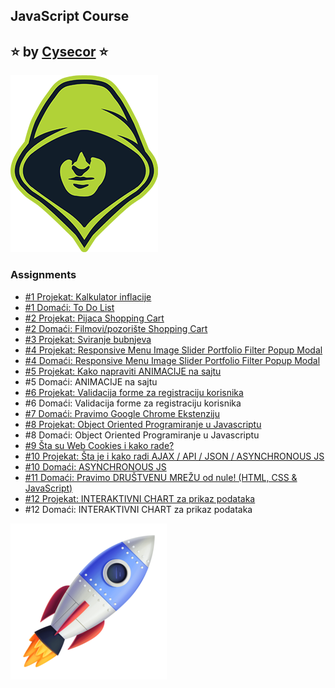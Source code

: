## JavaScript Course 
##  ⭐ by   [Cysecor](https://www.youtube.com/playlist?list=PL_CImUqaeU3-2JHKoeosP0ASl6rFnb3Pf)    ⭐ 


![Logo](https://github.com/nstVanja/Cysecor-JS/blob/main/img/cysecor_logo.png?raw=true)


### Assignments

 - [#1 Projekat: Kalkulator inflacije](https://rawcdn.githack.com/nstVanja/Cysecor-JS/931682a7243d85a7169239693e21e492124619cf/Kalkulator%20inflacije/index.html)
 - [#1 Domaći: To Do List](https://rawcdn.githack.com/nstVanja/Cysecor-JS/518b0f0c38201e6b23227e4315b62d67e06de084/ToDoList/index.html)
 - [#2 Projekat: Pijaca Shopping Cart](https://rawcdn.githack.com/nstVanja/Cysecor-JS/4c3b387c1632a276ee2e577a7da94661898df4bd/Pijaca%20Shopping%20Cart/index.html)
 - [#2 Domaći: Filmovi/pozorište Shopping Cart](https://rawcdn.githack.com/nstVanja/Cysecor-JS/03cbf91e6d6f5dc976b8820b565ca85b853729b3/Teatar%20Shopping%20Cart/index.html)
 - [#3 Projekat: Sviranje bubnjeva](https://rawcdn.githack.com/nstVanja/Cysecor-JS/50b6171156e0d8d391f0e83b5c366347b765d376/Bubnjevi/index.html)
 - [#4 Projekat: Responsive Menu Image Slider Portfolio Filter  Popup Modal](https://rawcdn.githack.com/nstVanja/Cysecor-JS/2065a6704e3b8a6cf85203cc5ea683ca41c5ba9a/Responsive%20Menu%20Class/index.html)
 - [#4 Domaći: Responsive Menu Image Slider Portfolio Filter  Popup Modal](https://rawcdn.githack.com/nstVanja/Cysecor-JS/838c3404889a7a89bb137b7a029afd4987fe12e4/Responsive%20Menu%20Assignment/index.html)
 - [#5 Projekat: Kako napraviti ANIMACIJE na sajtu](https://rawcdn.githack.com/nstVanja/Cysecor-JS/3b92550861489b637e791a92d699ebc545c90c02/Animacije%20Class/index.html)
 - #5 Domaći: ANIMACIJE na sajtu
 - [#6 Projekat: Validacija forme za registraciju korisnika](https://rawcdn.githack.com/nstVanja/Cysecor-JS/cea5c90c803a0058cdf818afb546e0b14df2d813/Validacija%20forme/index.html)
 - #6 Domaći: Validacija forme za registraciju korisnika
 - [#7 Domaći: Pravimo Google Chrome Ekstenziju](https://github.com/nstVanja/Cysecor-JS/tree/main/Vanja%20Google)
 - [#8 Projekat: Object Oriented Programiranje u Javascriptu](https://rawcdn.githack.com/nstVanja/Cysecor-JS/9dffb67bbd75ce79cece3e9d8d61aa9470c9f577/OOP%20Validacija%20forme/index.html)
 - #8 Domaći: Object Oriented Programiranje u Javascriptu
 - [#9 Šta su Web Cookies i kako rade?](https://rawcdn.githack.com/nstVanja/Cysecor-JS/68b241f053ba173ac4edcc26999f1b448be17652/Web%20Cookies/index.html)
 - [#10 Projekat: Šta je i kako radi AJAX / API / JSON / ASYNCHRONOUS JS](https://rawcdn.githack.com/nstVanja/Cysecor-JS/703ca389514a5614d0f807fb05f867f0fe3f7004/Kako%20radi%20AJAX%20%20API%20%20JSON/index.html)
 - [#10 Domaći: ASYNCHRONOUS JS](https://rawcdn.githack.com/nstVanja/Cysecor-JS/108a1c258b036514fdb1d1c026c4e86583969f8c/Async%20JS/index.html)
 - [#11 Domaći: Pravimo DRUŠTVENU MREŽU od nule! (HTML, CSS & JavaScript)](https://hexa-social-network.netlify.app)
 - [#12 Projekat: INTERAKTIVNI CHART za prikaz podataka](https://rawcdn.githack.com/nstVanja/Cysecor-JS/74bdc6cf9fa008919145479e8688a650bfa78e45/Interaktivni%20Chart%20Class/index.html)
 - #12 Domaći: INTERAKTIVNI CHART za prikaz podataka


![App Screenshot](https://github.com/nstVanja/Cysecor-JS/blob/d48df3e71dcd3512ef7ad481385c41117666af85/img/raketa.png)

